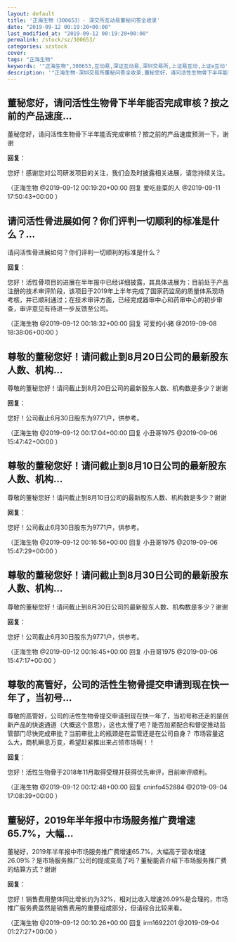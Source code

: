 ```yaml
---
layout: default
title: '正海生物（300653）- 深交所互动易董秘问答全收录'
date: "2019-09-12 00:19:20+00:00"
last_modified_at: "2019-09-12 00:19:20+00:00"
permalink: /stock/sz/300653/
categories: szstock
cover: 
tags: "正海生物"
keywords: '"正海生物",300653,互动易,深证互动易,深圳交易所,上证易互动,上证e互动'
description: '"正海生物-深圳交易所董秘问答全收录,董秘您好，请问活性生物骨下半年能否完成审核？按之前的产品速度预测一下，谢谢"'
---
```


## 董秘您好，请问活性生物骨下半年能否完成审核？按之前的产品速度...

董秘您好，请问活性生物骨下半年能否完成审核？按之前的产品速度预测一下，谢谢

**回复**：

您好！感谢您对公司研发项目的关注，我们会及时披露相关进展，请您持续关注。 

（正海生物  @2019-09-12 00:19:20+00:00 回复 爱吃韭菜的人  @2019-09-11 17:50:43+00:00 ）

## 请问活性骨进展如何？你们评判一切顺利的标准是什么？...

请问活性骨进展如何？你们评判一切顺利的标准是什么？

**回复**：

您好！活性骨项目的进展在半年报中已经详细披露，其具体进展为：目前处于产品注册的技术审评阶段，该项目于2019年上半年完成了国家药监局的质量体系现场考核，并已顺利通过；在技术审评方面，已经完成器审中心和药审中心的初步审查，审评意见有待进一步反馈至公司。 

（正海生物  @2019-09-12 00:18:32+00:00 回复 可爱的小猪  @2019-09-08 18:38:06+00:00 ）

## 尊敬的董秘您好！请问截止到8月20日公司的最新股东人数、机构...

尊敬的董秘您好！请问截止到8月20日公司的最新股东人数、机构数是多少？谢谢

**回复**：

您好！公司截止6月30日股东为9771户，供参考。 

（正海生物  @2019-09-12 00:17:04+00:00 回复 小丑哥1975  @2019-09-06 15:47:42+00:00 ）

## 尊敬的董秘您好！请问截止到8月10日公司的最新股东人数、机构...

尊敬的董秘您好！请问截止到8月10日公司的最新股东人数、机构数是多少？谢谢

**回复**：

您好！公司截止6月30日股东为9771户，供参考。 

（正海生物  @2019-09-12 00:16:56+00:00 回复 小丑哥1975  @2019-09-06 15:47:29+00:00 ）

## 尊敬的董秘您好！请问截止到8月30日公司的最新股东人数、机构...

尊敬的董秘您好！请问截止到8月30日公司的最新股东人数、机构数是多少？谢谢

**回复**：

您好！公司截止6月30日股东为9771户，供参考。 

（正海生物  @2019-09-12 00:16:45+00:00 回复 小丑哥1975  @2019-09-06 15:47:17+00:00 ）

## 尊敬的高管好，公司的活性生物骨提交申请到现在快一年了，当初号...

尊敬的高管好，公司的活性生物骨提交申请到现在快一年了，当初号称还走的是创新产品的快速通道（大概这个意思），这也太慢了吧？能否加紧配合和督促推动监管部门尽快完成审批？当前审批上的瓶颈是在监管还是在公司自身？
市场容量这么大，商机瞬息万变，希望赶紧推出来占领市场啊！！

**回复**：

您好！活性生物骨于2018年11月取得受理并获得优先审评，目前审评顺利。 

（正海生物  @2019-09-12 00:12:48+00:00 回复 cninfo452884  @2019-09-04 17:08:39+00:00 ）

## 董秘好，2019年半年报中市场服务推广费增速65.7%，大幅...

董秘好，2019年半年报中市场服务推广费增速65.7%，大幅高于营收增速26.09%？是市场服务推广公司的提成变高了吗？董秘能否介绍下市场服务推广费的结算方式？谢谢

**回复**：

您好！销售费用整体同比增长约为32%，相对比收入增速26.09%是合理的，市场推广服务费虽然是销售费用的重要组成部分，但请综合比较来看。 

（正海生物  @2019-09-12 00:10:26+00:00 回复 irm1692201  @2019-09-04 01:27:27+00:00 ）

